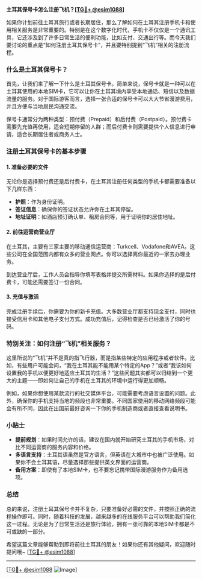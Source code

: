 **土耳其保号卡怎么注册飞机？[[TG💪+ @esim1088](https://t.me/s/esim1088)]**

如果你计划前往土耳其旅行或者长期居住，那么了解如何在土耳其注册手机卡和使用相关服务是非常重要的。特别是在这个数字化时代，手机卡不仅仅是一个通讯工具，它还涉及到了许多日常生活的便利功能，比如支付、交通出行等。而今天我们要讨论的重点是“如何注册土耳其保号卡”，并且要特别提到“飞机”相关的注册流程。

### 什么是土耳其保号卡？

首先，让我们来了解一下什么是土耳其保号卡。简单来说，保号卡就是一种可以在土耳其使用的本地SIM卡，它可以让你在土耳其境内享受本地通话、短信以及数据流量的服务。对于国际游客而言，选择一张合适的保号卡可以大大节省漫游费用，并且方便与当地居民沟通交流。

保号卡通常分为两种类型：预付费（Prepaid）和后付费（Postpaid）。预付费卡需要先充值再使用，适合短期停留的人群；而后付费卡则需要提供个人信息进行申请，适合长期居住者或商务人士。

### 注册土耳其保号卡的基本步骤

#### 1. 准备必要的文件

无论你是选择预付费还是后付费卡，在土耳其注册任何类型的手机卡都需要准备以下几样东西：
- **护照**：作为身份证明。
- **签证信息**：确保你的签证状态允许你在土耳其停留。
- **地址证明**：如酒店预订确认单、租房合同等，用于证明你的居住地址。

#### 2. 前往运营商营业厅

在土耳其，主要有三家主要的移动通信运营商：Turkcell、Vodafone和AVEA。这些公司在全国范围内都有众多的营业网点。你可以选择离你最近的一家去办理业务。

到达营业厅后，工作人员会指导你填写表格并提交所需材料。如果你选择的是后付费卡，可能还需要签订一份合同。

#### 3. 充值与激活

完成注册手续后，你需要为你的新卡充值。大多数营业厅都支持现金支付，同时也接受信用卡和其他电子支付方式。成功充值后，记得检查是否已经激活了你的号码。

### 特别关注：如何注册“飞机”相关服务？

这里所说的“飞机”并不是真的指飞行器，而是指某些特定的应用程序或者软件。比如，有些用户可能会问，“我在土耳其能不能用某个特定的App？”或者“我该如何设置我的手机以便更好地适应土耳其的生活？”这些问题其实都可以归结到一个更大的主题——即如何让自己的手机在土耳其的环境中运行得更加顺畅。

例如，如果你想使用某款流行的社交媒体平台，可能需要考虑语言设置的问题。此外，确保你的手机支持当地的频段也非常重要。不同国家使用的移动网络频段可能会有所不同，因此在出国前最好咨询一下你的手机制造商或者直接查看说明书。

### 小贴士

- **提前规划**：如果时间允许的话，建议在国内就开始研究土耳其的手机市场，对比不同运营商的服务内容和价格。
- **多语言支持**：土耳其语虽然是官方语言，但英语在大城市中也被广泛使用。如果你不会土耳其语，尽量选择那些提供英文界面的运营商。
- **备用方案**：即使有了本地SIM卡，也不要忘记携带国际漫游服务作为备用选项。

### 总结

总的来说，注册土耳其保号卡并不复杂，只要准备好必需的文件，并按照正确的流程操作即可。同时，随着科技的发展，越来越多的在线服务平台可以帮助我们简化这一过程。无论是为了日常生活还是旅行体验，拥有一张可靠的本地SIM卡都是不可或缺的一部分。

希望这篇文章能够帮助到即将前往土耳其的朋友！如果你还有其他疑问，欢迎随时提问哦~ [[TG💪+ @esim1088](https://t.me/s/esim1088)]

---

[[TG💪+ @esim1088](https://t.me/s/esim1088) ![Image](https://i.postimg.cc/4NQfJmqS/Snipaste-2025-05-13-00-14-12.png)]